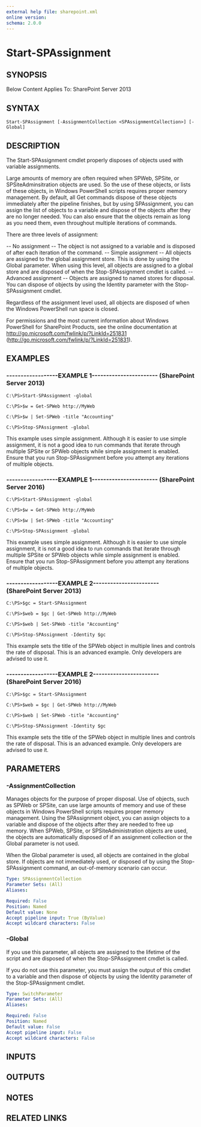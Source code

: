 ```yaml
---
external help file: sharepoint.xml
online version: 
schema: 2.0.0
---
```


# Start-SPAssignment

## SYNOPSIS
Below Content Applies To: SharePoint Server 2013

## SYNTAX

```
Start-SPAssignment [-AssignmentCollection <SPAssignmentCollection>] [-Global]
```

## DESCRIPTION
The Start-SPAssignment cmdlet properly disposes of objects used with variable assignments.

Large amounts of memory are often required when SPWeb, SPSite, or SPSiteAdminsitration objects are used.
So the use of these objects, or lists of these objects, in Windows PowerShell scripts requires proper memory management.
By default, all Get commands dispose of these objects immediately after the pipeline finishes, but by using SPAssignment, you can assign the list of objects to a variable and dispose of the objects after they are no longer needed.
You can also ensure that the objects remain as long as you need them, even throughout multiple iterations of commands.

There are three levels of assignment:

-- No assignment -- The object is not assigned to a variable and is disposed of after each iteration of the command.
-- Simple assignment -- All objects are assigned to the global assignment store. This is done by using the Global parameter. When using this level, all objects are assigned to a global store and are disposed of when the Stop-SPAssignment cmdlet is called.
-- Advanced assignment -- Objects are assigned to named stores for disposal. You can dispose of objects by using the Identity parameter with the Stop-SPAssignment cmdlet.

Regardless of the assignment level used, all objects are disposed of when the Windows PowerShell run space is closed.

For permissions and the most current information about Windows PowerShell for SharePoint Products, see the online documentation at http://go.microsoft.com/fwlink/p/?LinkId=251831 (http://go.microsoft.com/fwlink/p/?LinkId=251831).

## EXAMPLES

### ------------------EXAMPLE 1----------------------- (SharePoint Server 2013)
```
C:\PS>Start-SPAssignment -global

C:\PS>$w = Get-SPWeb http://MyWeb

C:\PS>$w | Set-SPWeb -title "Accounting"

C:\PS>Stop-SPAssignment -global
```

This example uses simple assignment.
Although it is easier to use simple assignment, it is not a good idea to run commands that iterate through multiple SPSite or SPWeb objects while simple assignment is enabled.
Ensure that you run Stop-SPAssignment before you attempt any iterations of multiple objects.

### ------------------EXAMPLE 1----------------------- (SharePoint Server 2016)
```
C:\PS>Start-SPAssignment -global

C:\PS>$w = Get-SPWeb http://MyWeb

C:\PS>$w | Set-SPWeb -title "Accounting"

C:\PS>Stop-SPAssignment -global
```

This example uses simple assignment.
Although it is easier to use simple assignment, it is not a good idea to run commands that iterate through multiple SPSite or SPWeb objects while simple assignment is enabled.
Ensure that you run Stop-SPAssignment before you attempt any iterations of multiple objects.

### ------------------EXAMPLE 2----------------------- (SharePoint Server 2013)
```
C:\PS>$gc = Start-SPAssignment

C:\PS>$web = $gc | Get-SPWeb http://MyWeb

C:\PS>$web | Set-SPWeb -title "Accounting"

C:\PS>Stop-SPAssignment -Identity $gc
```

This example sets the title of the SPWeb object in multiple lines and controls the rate of disposal.
This is an advanced example.
Only developers are advised to use it.

### ------------------EXAMPLE 2----------------------- (SharePoint Server 2016)
```
C:\PS>$gc = Start-SPAssignment

C:\PS>$web = $gc | Get-SPWeb http://MyWeb

C:\PS>$web | Set-SPWeb -title "Accounting"

C:\PS>Stop-SPAssignment -Identity $gc
```

This example sets the title of the SPWeb object in multiple lines and controls the rate of disposal.
This is an advanced example.
Only developers are advised to use it.

## PARAMETERS

### -AssignmentCollection
Manages objects for the purpose of proper disposal.
Use of objects, such as SPWeb or SPSite, can use large amounts of memory and use of these objects in Windows PowerShell scripts requires proper memory management.
Using the SPAssignment object, you can assign objects to a variable and dispose of the objects after they are needed to free up memory.
When SPWeb, SPSite, or SPSiteAdministration objects are used, the objects are automatically disposed of if an assignment collection or the Global parameter is not used.

When the Global parameter is used, all objects are contained in the global store.
If objects are not immediately used, or disposed of by using the Stop-SPAssignment command, an out-of-memory scenario can occur.

```yaml
Type: SPAssignmentCollection
Parameter Sets: (All)
Aliases: 

Required: False
Position: Named
Default value: None
Accept pipeline input: True (ByValue)
Accept wildcard characters: False
```

### -Global
If you use this parameter, all objects are assigned to the lifetime of the script and are disposed of when the Stop-SPAssignment cmdlet is called.

If you do not use this parameter, you must assign the output of this cmdlet to a variable and then dispose of objects by using the Identity parameter of the Stop-SPAssignment cmdlet.

```yaml
Type: SwitchParameter
Parameter Sets: (All)
Aliases: 

Required: False
Position: Named
Default value: False
Accept pipeline input: False
Accept wildcard characters: False
```

## INPUTS

## OUTPUTS

## NOTES

## RELATED LINKS

